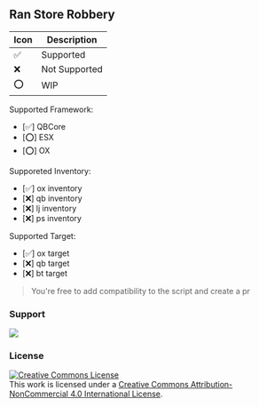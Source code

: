 ## Ran Store Robbery

| Icon | Description   |
| ---- | ------------- |
| ✅   | Supported     |
| ❌   | Not Supported |
| ⭕   | WIP           |

Supported Framework:

- [✅] QBCore
- [⭕] ESX
- [⭕] OX

Supporeted Inventory:

- [✅] ox inventory
- [❌] qb inventory
- [❌] lj inventory
- [❌] ps inventory

Supported Target:

- [✅] ox target
- [❌] qb target
- [❌] bt target

> You're free to add compatibility to the script and create a pr

### Support

[![](https://dcbadge.vercel.app/api/server/eGkquvxhSf)](https://discord.gg/eGkquvxhSf)

### License

<a rel="license" href="http://creativecommons.org/licenses/by-nc/4.0/"><img alt="Creative Commons License" style="border-width:0" src="https://i.creativecommons.org/l/by-nc/4.0/88x31.png" /></a><br />This work is licensed under a <a rel="license" href="http://creativecommons.org/licenses/by-nc/4.0/">Creative Commons Attribution-NonCommercial 4.0 International License</a>.
